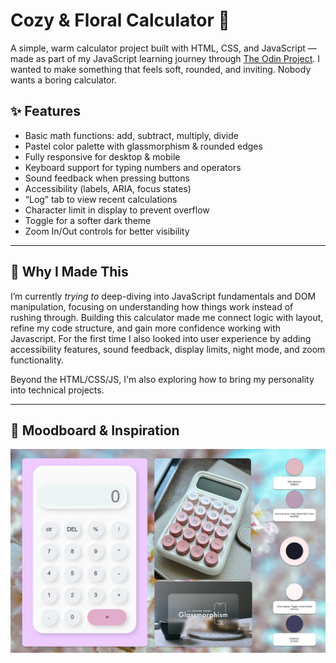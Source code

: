 # Cozy & Floral Calculator 🌸
A simple, warm calculator project built with HTML, CSS, and JavaScript — made as part of my JavaScript learning journey through [The Odin Project](https://www.theodinproject.com/).
I wanted to make something that feels soft, rounded, and inviting. Nobody wants a boring calculator.

## ✨ Features

- Basic math functions: add, subtract, multiply, divide
- Pastel color palette with glassmorphism & rounded edges
- Fully responsive for desktop & mobile
- Keyboard support for typing numbers and operators
- Sound feedback when pressing buttons
- Accessibility (labels, ARIA, focus states)
- “Log” tab to view recent calculations
- Character limit in display to prevent overflow
- Toggle for a softer dark theme
- Zoom In/Out controls for better visibility

---

## 🌼 Why I Made This

I’m currently *trying to* deep-diving into JavaScript fundamentals and DOM manipulation, focusing on understanding how things work instead of rushing through. 
Building this calculator made me connect logic with layout, refine my code structure, and gain more confidence working with Javascript. For the first time I also looked into user experience by adding accessibility features, sound feedback, display limits, night mode, and zoom functionality.

Beyond the HTML/CSS/JS, I'm also exploring how to bring my personality into technical projects.

---
## 🎨 Moodboard & Inspiration
![Cozy & Floral Moodboard](picture/calc.png)
